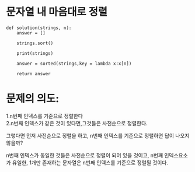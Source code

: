 # 문자열 내 마음대로 정렬
~~~python3
def solution(strings, n):
    answer = []
    
    strings.sort()
    
    print(strings)
    
    answer = sorted(strings,key = lambda x:x[n])
    
    return answer
~~~

# 문제의 의도:

<div>1.n번째 인덱스를 기준으로 정렬한다</div>
<div>2.n번째 인덱스가 같은 것이 있다면,그것들은 사전순으로 정렬한다.</div>
<div></div>

그렇다면 먼저 사전순으로 정렬을 하고, n번째 인덱스를 기준으로 정렬하면 답이 나오지 않을까?

n번째 인덱스가 동일한 것들은 사전순으로 정렬이 되어 있을 것이고, n번째 인덱스요소가 유일한, 1개만 존재하는 문자열은 n번째 인덱스를 기준으로 정렬될 것이다.
